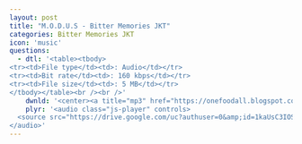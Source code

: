 ```yaml
---
layout: post
title: "M.O.D.U.S - Bitter Memories JKT"
categories: Bitter Memories JKT
icon: 'music'
questions:
  - dtl: '<table><tbody>
<tr><td>File type</td><td>: Audio</td></tr>
<tr><td>Bit rate</td><td>: 160 kbps</td></tr>
<tr><td>File size</td><td>: 5 MB</td></tr>
</tbody></table><br /><br />'
    dwnld: '<center><a title="mp3" href="https://onefoodall.blogspot.com/2019/09/blog-post_6.html?u=U2FsdGVkX189vaNQZes0QlQYyQt7lUzr6EUDGHRth35UxRvJjwuwgnIFLtYWQ4oOXsb6HXm%2BqdkhmgRTST3R36%2B3tBD%2BO6ZlKwefUpbHlr1vArWy1j8IvwJNfEZhNYPvrrfUVYSqw%2F427zQ8A5BR3ILksLwLVG7RdMwxBumD%2FjY%2FkGrG8onJF4KiedA8Pge3" class="ut" target="_blank"><span class="feather-icon icon-download"> Download</span></a></center><br /><br />'
    plyr: '<audio class="js-player" controls>
  <source src="https://drive.google.com/uc?authuser=0&amp;id=1kaUsC3IOS3_5SvAqTuASP9AG8u_1vUm3&amp;export=download" type="audio/mp3">
</audio>'
---
```

